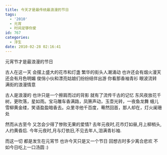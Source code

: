 ```yaml
---
title: 今天才是最传统最浪漫的节日
tags:
  - '2010'
  - 元宵
  - 时间足够你爱
id: 767
categories:
  - 浮生
date: 2010-02-28 02:16:41
---
```


元宵节才是最浪漫的节日

古人在这一天 会摆上盛大的花市和灯盏 繁华的街头人潮涌动
也许还会有烟火漫天  还会有月色明媚
俊俏小伙和漂亮姑娘们纷纷结伴出游 你看那香袖青衫 眼波流转
满街的浪漫情意

古人是浪漫的 也许只是一个擦肩而过的背影 就有了流传千古的记忆
东风夜放花千树，更吹落，星如雨。宝马雕车香满路，凤箫声动，玉壶光转，一夜鱼龙舞
蛾儿雪柳黄金缕，笑语盈盈暗香去。众里寻他千百度，蓦然回首，那人却在，灯火阑珊处

然而从古至今 又怎会少得了惨败无果的爱情?
去年元夜时,花市灯如昼,月上柳梢头,人约黄昏后.
今年元夜时,月与灯依旧,不见去年人,泪满青衫袖.

而这一切
都是发生在元宵节
也许今天只是又一个节日
回想古时多少离合悲欢 不如今日吃上一口汤圆 :)